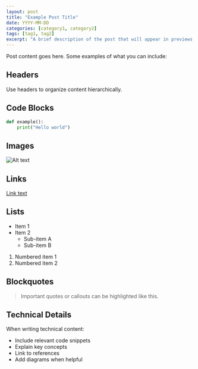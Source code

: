 ```yaml
---
layout: post
title: "Example Post Title"
date: YYYY-MM-DD
categories: [category1, category2]
tags: [tag1, tag2]
excerpt: "A brief description of the post that will appear in previews and metadata"
---
```


Post content goes here. Some examples of what you can include:

## Headers

Use headers to organize content hierarchically.

## Code Blocks

```python
def example():
    print("Hello world")
```

## Images

![Alt text](/assets/images/example.png)

## Links

[Link text](URL)

## Lists

- Item 1
- Item 2
  - Sub-item A
  - Sub-item B

1. Numbered item 1
2. Numbered item 2

## Blockquotes

> Important quotes or callouts can be highlighted like this.

## Technical Details

When writing technical content:
- Include relevant code snippets
- Explain key concepts
- Link to references
- Add diagrams when helpful

